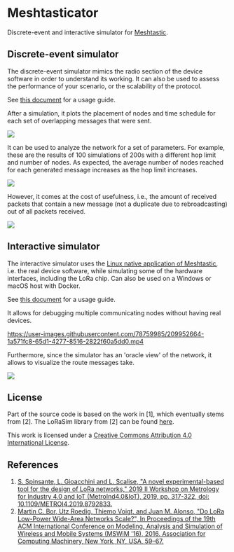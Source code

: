 # Meshtasticator
Discrete-event and interactive simulator for [Meshtastic](https://meshtastic.org/). 

## Discrete-event simulator
The discrete-event simulator mimics the radio section of the device software in order to understand its working. It can also be used to assess the performance of your scenario, or the scalability of the protocol. 

See [this document](DISCRETE_EVENT_SIM.md) for a usage guide. 

After a simulation, it plots the placement of nodes and time schedule for each set of overlapping messages that were sent.

![](/img/placement_schedule.png)

It can be used to analyze the network for a set of parameters. For example, these are the results of 100 simulations of 200s with a different hop limit and number of nodes. As expected, the average number of nodes reached for each generated message increases as the hop limit increases. 

![](/img/reachability_hops.png)

However, it comes at the cost of usefulness, i.e., the amount of received packets that contain a new message (not a duplicate due to rebroadcasting) out of all packets received. 

![](/img/usefulness_hops.png)

## Interactive simulator
The interactive simulator uses the [Linux native application of Meshtastic](https://meshtastic.org/docs/development/linux/), i.e. the real device software, while simulating some of the hardware interfaces, including the LoRa chip. Can also be used on a Windows or macOS host with Docker.

See [this document](INTERACTIVE_SIM.md) for a usage guide. 

It allows for debugging multiple communicating nodes without having real devices. 

https://user-images.githubusercontent.com/78759985/209952664-1a571fc8-65d1-4277-8516-2822f60a5dd0.mp4

Furthermore, since the simulator has an 'oracle view' of the network, it allows to visualize the route messages take. 

![](/img/route_plot.png)

## License
Part of the source code is based on the work in [1], which eventually stems from [2]. The LoRaSim library from [2] can be found [here](https://mcbor.github.io/lorasim).

This work is licensed under a [Creative Commons Attribution 4.0 International License](https://creativecommons.org/licenses/by/4.0/). 

## References
1. [S. Spinsante, L. Gioacchini and L. Scalise, "A novel experimental-based tool for the design of LoRa networks," 2019 II Workshop on Metrology for Industry 4.0 and IoT (MetroInd4.0&IoT), 2019, pp. 317-322, doi: 10.1109/METROI4.2019.8792833.](https://ieeexplore.ieee.org/document/8792833)
2. [Martin C. Bor, Utz Roedig, Thiemo Voigt, and Juan M. Alonso, "Do LoRa Low-Power Wide-Area Networks Scale?", In Proceedings of the 19th ACM International Conference on Modeling, Analysis and Simulation of Wireless and Mobile Systems (MSWiM '16), 2016. Association for Computing Machinery, New York, NY, USA, 59–67.](https://doi.org/10.1145/2988287.2989163)
